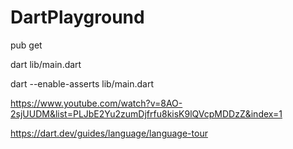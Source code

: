 # DartPlayground


pub get    

dart lib/main.dart    

dart --enable-asserts lib/main.dart    

https://www.youtube.com/watch?v=8AO-2sjUUDM&list=PLJbE2Yu2zumDjfrfu8kisK9lQVcpMDDzZ&index=1

https://dart.dev/guides/language/language-tour            